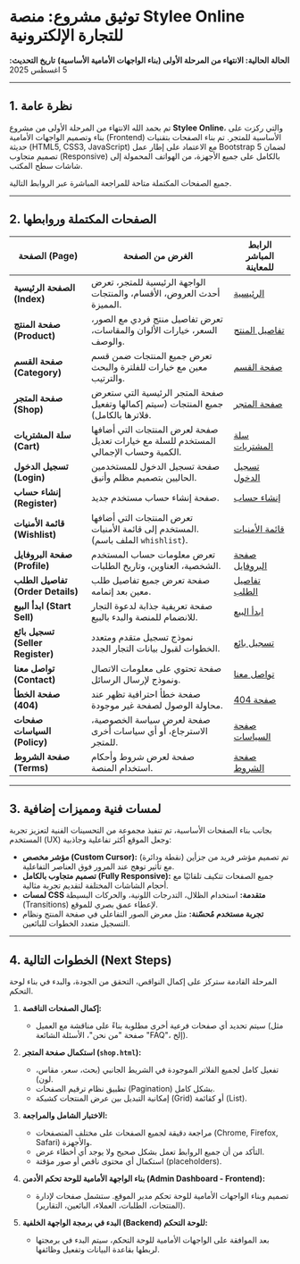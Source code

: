 # توثيق مشروع: منصة Stylee Online للتجارة الإلكترونية
**الحالة الحالية: الانتهاء من المرحلة الأولى (بناء الواجهات الأمامية الأساسية)**
**تاريخ التحديث:** 5 اغسطس 2025

---

## 1. نظرة عامة

تم بحمد الله الانتهاء من المرحلة الأولى من مشروع **Stylee Online**، والتي ركزت على بناء وتصميم الواجهات الأمامية (Frontend) الأساسية للمتجر. تم بناء الصفحات بتقنيات حديثة (HTML5, CSS3, JavaScript) مع الاعتماد على إطار عمل Bootstrap 5 لضمان تصميم متجاوب (Responsive) بالكامل على جميع الأجهزة، من الهواتف المحمولة إلى شاشات سطح المكتب.

جميع الصفحات المكتملة متاحة للمراجعة المباشرة عبر الروابط التالية.

---

## 2. الصفحات المكتملة وروابطها

| الصفحة (Page)                   | الغرض من الصفحة                                                                        | الرابط المباشر للمعاينة                                                               |
| ------------------------------- | -------------------------------------------------------------------------------------- | --------------------------------------------------------------------------------- |
| **الصفحة الرئيسية (Index)**         | الواجهة الرئيسية للمتجر، تعرض أحدث العروض، الأقسام، والمنتجات المميزة.                    | [الرئيسية](https://eltaron.github.io/styleeonline/index.html)                       |
| **صفحة المنتج (Product)**           | تعرض تفاصيل منتج فردي مع الصور، السعر، خيارات الألوان والمقاسات، والوصف.                    | [تفاصيل المنتج](https://eltaron.github.io/styleeonline/product.html)                   |
| **صفحة القسم (Category)**         | تعرض جميع المنتجات ضمن قسم معين مع خيارات للفلترة والبحث والترتيب.                           | [صفحة القسم](https://eltaron.github.io/styleeonline/category.html)                     |
| **صفحة المتجر (Shop)**           | صفحة المتجر الرئيسية التي ستعرض جميع المنتجات (سيتم إكمالها وتفعيل فلاترها بالكامل).    | [صفحة المتجر](https://eltaron.github.io/styleeonline/shop.html)                       |
| **سلة المشتريات (Cart)**         | صفحة لعرض المنتجات التي أضافها المستخدم للسلة مع خيارات تعديل الكمية وحساب الإجمالي.    | [سلة المشتريات](https://eltaron.github.io/styleeonline/cart.html)                 |
| **تسجيل الدخول (Login)**         | صفحة تسجيل الدخول للمستخدمين الحاليين بتصميم مظلم وأنيق.                             | [تسجيل الدخول](https://eltaron.github.io/styleeonline/login.html)                    |
| **إنشاء حساب (Register)**          | صفحة إنشاء حساب مستخدم جديد.                                                         | [إنشاء حساب](https://eltaron.github.io/styleeonline/register.html)                 |
| **قائمة الأمنيات (Wishlist)**      | تعرض المنتجات التي أضافها المستخدم إلى قائمة الأمنيات. (الملف باسم `whishlist`).        | [قائمة الأمنيات](https://eltaron.github.io/styleeonline/whishlist.html)                |
| **صفحة البروفايل (Profile)**      | تعرض معلومات حساب المستخدم الشخصية، العناوين، وتاريخ الطلبات.                      | [صفحة البروفايل](https://eltaron.github.io/styleeonline/profile.html)               |
| **تفاصيل الطلب (Order Details)** | صفحة تعرض جميع تفاصيل طلب معين بعد إتمامه.                                          | [تفاصيل الطلب](https://eltaron.github.io/styleeonline/order_details.html)        |
| **ابدأ البيع (Start Sell)**         | صفحة تعريفية جذابة لدعوة التجار للانضمام للمنصة والبدء بالبيع.                       | [ابدأ البيع](https://eltaron.github.io/styleeonline/startsell.html)                |
| **تسجيل بائع (Seller Register)**  | نموذج تسجيل متقدم ومتعدد الخطوات لقبول بيانات التجار الجدد.                         | [تسجيل بائع](https://eltaron.github.io/styleeonline/sellerRegister.html)          |
| **تواصل معنا (Contact)**          | صفحة تحتوي على معلومات الاتصال ونموذج لإرسال الرسائل.                                  | [تواصل معنا](https://eltaron.github.io/styleeonline/contact.html)                   |
| **صفحة الخطأ (404)**             | صفحة خطأ احترافية تظهر عند محاولة الوصول لصفحة غير موجودة.                              | [صفحة 404](https://eltaron.github.io/styleeonline/404.html)                        |
| **صفحات السياسات (Policy)**      | صفحة لعرض سياسة الخصوصية، الاسترجاع، أو أي سياسات أخرى للمتجر.                          | [صفحة السياسات](https://eltaron.github.io/styleeonline/policy.html)                     |
| **صفحة الشروط (Terms)**          | صفحة لعرض شروط وأحكام استخدام المنصة.                                                    | [صفحة الشروط](https://eltaron.github.io/styleeonline/terms.html)                    |

---

## 3. لمسات فنية ومميزات إضافية

بجانب بناء الصفحات الأساسية، تم تنفيذ مجموعة من التحسينات الفنية لتعزيز تجربة المستخدم (UX) وجعل الموقع أكثر تفاعلية وجاذبية:

-   **مؤشر مخصص (Custom Cursor):** تم تصميم مؤشر فريد من جزأين (نقطة ودائرة) مع تأثير توهج عند المرور فوق العناصر التفاعلية.
-   **تصميم متجاوب بالكامل (Fully Responsive):** جميع الصفحات تتكيف تلقائيًا مع أحجام الشاشات المختلفة لتقديم تجربة مثالية.
-   **لمسات CSS متقدمة:** استخدام الظلال، التدرجات اللونية، والحركات البسيطة (Transitions) لإعطاء عمق بصري للموقع.
-   **تجربة مستخدم مُحسّنة:** مثل معرض الصور التفاعلي في صفحة المنتج ونظام التسجيل متعدد الخطوات للبائعين.

---

## 4. الخطوات التالية (Next Steps)

المرحلة القادمة ستركز على إكمال النواقص، التحقق من الجودة، والبدء في بناء لوحة التحكم.

1.  **إكمال الصفحات الناقصة:**
    -   سيتم تحديد أي صفحات فرعية أخرى مطلوبة بناءً على مناقشة مع العميل (مثل صفحة "من نحن"، الأسئلة الشائعة "FAQ"، إلخ).

2.  **استكمال صفحة المتجر (`shop.html`):**
    -   تفعيل كامل لجميع الفلاتر الموجودة في الشريط الجانبي (بحث، سعر، مقاس، لون).
    -   تطبيق نظام ترقيم الصفحات (Pagination) بشكل كامل.
    -   إمكانية التبديل بين عرض المنتجات كشبكة (Grid) أو كقائمة (List).

3.  **الاختبار الشامل والمراجعة:**
    -   مراجعة دقيقة لجميع الصفحات على مختلف المتصفحات (Chrome, Firefox, Safari) والأجهزة.
    -   التأكد من أن جميع الروابط تعمل بشكل صحيح ولا يوجد أي أخطاء عرض.
    -   استكمال أي محتوى ناقص أو صور مؤقتة (placeholders).

4.  **بناء الواجهة الأمامية للوحة تحكم الأدمن (Admin Dashboard - Frontend):**
    -   تصميم وبناء الواجهات الأمامية للوحة تحكم مدير الموقع. ستشمل صفحات لإدارة (المنتجات، الطلبات، العملاء، البائعين، التقارير).

5.  **البدء في برمجة الواجهة الخلفية (Backend) للوحة التحكم:**
    -   بعد الموافقة على الواجهات الأمامية للوحة التحكم، سيتم البدء في برمجتها لربطها بقاعدة البيانات وتفعيل وظائفها.
